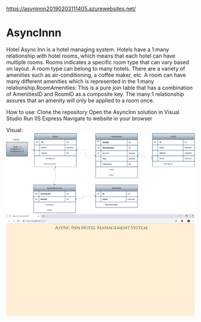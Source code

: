 https://asyninnn20190203111405.azurewebsites.net/

# AsyncInnn
Hotel Async Inn is a hotel managing system.
Hotels have a 1:many relationship with hotel rooms, which means that each hotel can have multiple rooms. Rooms indicates a specific room type that can vary based on layout. A room type can belong to many hotels. There are a variety of amenities such as air-conditioning, a coffee maker, etc. A room can have many different amenities which is represented in the 1:many relationship.RoomAmenities: This is a pure join table that has a combination of AmenitiesID and RoomID as a composite key. The many:1 relationship assures that an amenity will only be applied to a room once.

How to use:
Clone the repository
Open the AsyncInn solution in Visual Studio
Run IIS Express
Navigate to website in your browser

Visual:
![Schema](https://github.com/rynnnaa/AsyncInn/blob/master/AsynInnn/Assets/SchemaAsyncInn.png)
![Website](https://github.com/rynnnaa/AsyncInn/blob/master/AsynInnn/Assets/HomePage.PNG)
